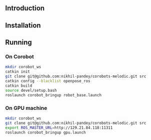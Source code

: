 ## Introduction


## Installation


## Running

### On Corobot
```bash
mkdir corobot_ws
catkin init
git clone git@github.com:nikhil-pandey/corobots-melodic.git src
catkin config --blacklist openpose_ros
catkin build
source devel/setup.bash
roslaunch corobot_bringup robot_base.launch
```

### On GPU machine
```bash
mkdir corobot_ws
git clone git@github.com:nikhil-pandey/corobots-melodic.git src
export ROS_MASTER_URL=http://129.21.84.118:11311
roslaunch corobot_bringup gpu.launch
```